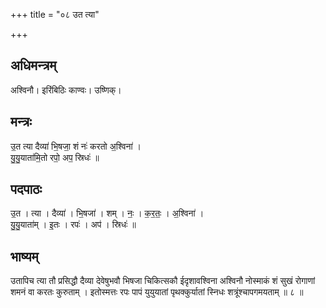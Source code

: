 +++
title = "०८ उत त्या"

+++
## अधिमन्त्रम्
अश्विनौ। इरिंबिठिः काण्वः। उष्णिक्।

## मन्त्रः
उ॒त त्या दैव्या॑ भि॒षजा॒ शं नः॑ करतो अ॒श्विना॑ ।  
यु॒यु॒याता॑मि॒तो रपो॒ अप॒ स्रिधः॑ ॥

## पदपाठः
उ॒त । त्या । दैव्या॑ । भि॒षजा॑ । शम् । नः॒ । क॒र॒तः॒ । अ॒श्विना॑ ।  
यु॒यु॒याता॑म् । इ॒तः । रपः॑ । अप॑ । स्रिधः॑ ॥

## भाष्यम्
उतापिच त्या तौ प्रसिद्धौ दैव्या देवेषुभवौ भिषजा चिकित्सकौ ईदृशावश्विना अश्विनौ नोस्माकं शं सुखं रोगाणां शमनं वा करतः कुरुताम् । इतोस्मत्तः रपः पापं युयुयातां पृथक्कुर्यातां स्निधः शत्रूंश्चापगमयताम् ॥ ८ ॥